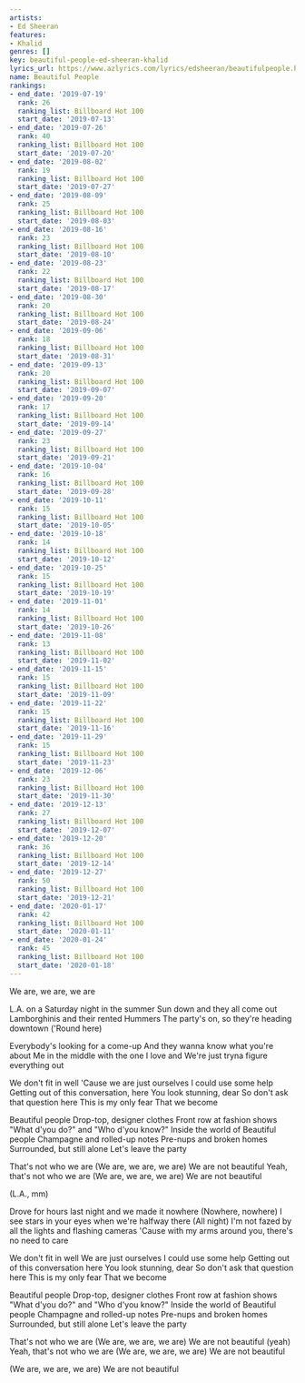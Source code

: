 ```yaml
---
artists:
- Ed Sheeran
features:
- Khalid
genres: []
key: beautiful-people-ed-sheeran-khalid
lyrics_url: https://www.azlyrics.com/lyrics/edsheeran/beautifulpeople.html
name: Beautiful People
rankings:
- end_date: '2019-07-19'
  rank: 26
  ranking_list: Billboard Hot 100
  start_date: '2019-07-13'
- end_date: '2019-07-26'
  rank: 40
  ranking_list: Billboard Hot 100
  start_date: '2019-07-20'
- end_date: '2019-08-02'
  rank: 19
  ranking_list: Billboard Hot 100
  start_date: '2019-07-27'
- end_date: '2019-08-09'
  rank: 25
  ranking_list: Billboard Hot 100
  start_date: '2019-08-03'
- end_date: '2019-08-16'
  rank: 23
  ranking_list: Billboard Hot 100
  start_date: '2019-08-10'
- end_date: '2019-08-23'
  rank: 22
  ranking_list: Billboard Hot 100
  start_date: '2019-08-17'
- end_date: '2019-08-30'
  rank: 20
  ranking_list: Billboard Hot 100
  start_date: '2019-08-24'
- end_date: '2019-09-06'
  rank: 18
  ranking_list: Billboard Hot 100
  start_date: '2019-08-31'
- end_date: '2019-09-13'
  rank: 20
  ranking_list: Billboard Hot 100
  start_date: '2019-09-07'
- end_date: '2019-09-20'
  rank: 17
  ranking_list: Billboard Hot 100
  start_date: '2019-09-14'
- end_date: '2019-09-27'
  rank: 23
  ranking_list: Billboard Hot 100
  start_date: '2019-09-21'
- end_date: '2019-10-04'
  rank: 16
  ranking_list: Billboard Hot 100
  start_date: '2019-09-28'
- end_date: '2019-10-11'
  rank: 15
  ranking_list: Billboard Hot 100
  start_date: '2019-10-05'
- end_date: '2019-10-18'
  rank: 14
  ranking_list: Billboard Hot 100
  start_date: '2019-10-12'
- end_date: '2019-10-25'
  rank: 15
  ranking_list: Billboard Hot 100
  start_date: '2019-10-19'
- end_date: '2019-11-01'
  rank: 14
  ranking_list: Billboard Hot 100
  start_date: '2019-10-26'
- end_date: '2019-11-08'
  rank: 13
  ranking_list: Billboard Hot 100
  start_date: '2019-11-02'
- end_date: '2019-11-15'
  rank: 15
  ranking_list: Billboard Hot 100
  start_date: '2019-11-09'
- end_date: '2019-11-22'
  rank: 15
  ranking_list: Billboard Hot 100
  start_date: '2019-11-16'
- end_date: '2019-11-29'
  rank: 15
  ranking_list: Billboard Hot 100
  start_date: '2019-11-23'
- end_date: '2019-12-06'
  rank: 23
  ranking_list: Billboard Hot 100
  start_date: '2019-11-30'
- end_date: '2019-12-13'
  rank: 27
  ranking_list: Billboard Hot 100
  start_date: '2019-12-07'
- end_date: '2019-12-20'
  rank: 36
  ranking_list: Billboard Hot 100
  start_date: '2019-12-14'
- end_date: '2019-12-27'
  rank: 50
  ranking_list: Billboard Hot 100
  start_date: '2019-12-21'
- end_date: '2020-01-17'
  rank: 42
  ranking_list: Billboard Hot 100
  start_date: '2020-01-11'
- end_date: '2020-01-24'
  rank: 45
  ranking_list: Billboard Hot 100
  start_date: '2020-01-18'
---
```


We are, we are, we are

L.A. on a Saturday night in the summer
Sun down and they all come out
Lamborghinis and their rented Hummers
The party's on, so they're heading downtown
('Round here)

Everybody's looking for a come-up
And they wanna know what you're about
Me in the middle with the one I love and
We're just tryna figure everything out

We don't fit in well
'Cause we are just ourselves
I could use some help
Getting out of this conversation, here
You look stunning, dear
So don't ask that question here
This is my only fear
That we become

Beautiful people
Drop-top, designer clothes
Front row at fashion shows
"What d'you do?" and "Who d'you know?"
Inside the world of
Beautiful people
Champagne and rolled-up notes
Pre-nups and broken homes
Surrounded, but still alone
Let's leave the party

That's not who we are
(We are, we are, we are)
We are not beautiful
Yeah, that's not who we are
(We are, we are, we are)
We are not beautiful

(L.A., mm)

Drove for hours last night and we made it nowhere
(Nowhere, nowhere)
I see stars in your eyes when we're halfway there
(All night)
I'm not fazed by all the lights and flashing cameras
'Cause with my arms around you, there's no need to care

We don't fit in well
We are just ourselves
I could use some help
Getting out of this conversation here
You look stunning, dear
So don't ask that question here
This is my only fear
That we become

Beautiful people
Drop-top, designer clothes
Front row at fashion shows
"What d'you do?" and "Who d'you know?"
Inside the world of
Beautiful people
Champagne and rolled-up notes
Pre-nups and broken homes
Surrounded, but still alone
Let's leave the party

That's not who we are
(We are, we are, we are)
We are not beautiful (yeah)
Yeah, that's not who we are
(We are, we are, we are)
We are not beautiful

(We are, we are, we are)
We are not beautiful



